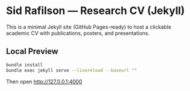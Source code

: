 # Sid Rafilson — Research CV (Jekyll)

This is a minimal Jekyll site (GitHub Pages-ready) to host a clickable academic CV with publications, posters, and presentations.

## Local Preview

```bash
bundle install
bundle exec jekyll serve --livereload --baseurl ""
```
Then open http://127.0.0.1:4000

